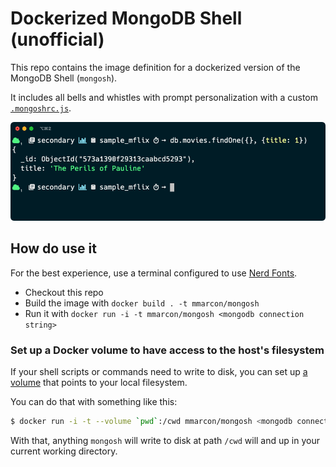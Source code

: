 # Dockerized MongoDB Shell (unofficial)

This repo contains the image definition for a dockerized version of the MongoDB Shell (`mongosh`).

It includes all bells and whistles with prompt personalization with a custom [`.mongoshrc.js`](./mongoshrc.js).

![screenshot](resources/screenshot.png)

## How do use it

For the best experience, use a terminal configured to use [Nerd Fonts](https://github.com/ryanoasis/nerd-fonts).

 * Checkout this repo
 * Build the image with `docker build . -t mmarcon/mongosh`
 * Run it with `docker run -i -t mmarcon/mongosh <mongodb connection string>`

### Set up a Docker volume to have access to the host's filesystem

If your shell scripts or commands need to write to disk, you can set up [a volume](https://docs.docker.com/storage/volumes/)
that points to your local filesystem.

You can do that with something like this:

```bash
$ docker run -i -t --volume `pwd`:/cwd mmarcon/mongosh <mongodb connection string>
```

With that, anything `mongosh` will write to disk at path `/cwd` will and up in your current working directory.